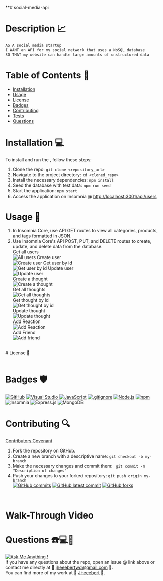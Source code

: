 **# social-media-api

# Description 📈
```md
AS A social media startup
I WANT an API for my social network that uses a NoSQL database
SO THAT my website can handle large amounts of unstructured data
```
# Table of Contents 📓
  - [Installation](#installation)  
  - [Usage](#usage) 
  - [License](#license) 
  - [Badges](#badges) 
  - [Contributing](#contributing) 
  - [Tests](#tests) 
  - [Questions](#questions)
 
# Installation 💻
To install and run the , follow these steps: <br>

1. Clone the repo: `git clone <repository_url>`
2. Navigate to the project directory: `cd <cloned_repo>`
3. Install the necessary dependencies: `npm install`
4. Seed the database with test data: `npm run seed`
5. Start the application: `npm start`
6. Access the application on Insomnia @ [http://localhost:3001/api/users](http://localhost:3001/api/thoughts)
# Usage 📎
1. In Insomnia Core, use API GET routes to view all categories, products, and tags formatted in JSON.
2. Use Insomnia Core's API POST, PUT, and DELETE routes to create, update, and delete data from the database. <br>
Get all users <br>
![All users](/assets/images/)
Create user <br>
![Create user](/assets/images)
Get user by id <br>
![Get user by id](/assets/images)
Update user <br>
![Update user](/assets/images) <br>
Create a thought <br>
![Create a thought](/assets/images) <br>
Get all thoughts <br>
![Get all thoughts](/assets/images) <br>
Get thought by id <br>
![Get thought by id](/assets/images) <br>
Update thought <br>
![Update thought](/assets/images) <br>
Add Reaction <br>
![Add Reaction](/assets/images) <br>
Add Friend <br>
![Add friend](/assets/images) <br>
<br>
# License 📂
   <br> 
   <br> 

# Badges 🛡️
[![GitHub](https://img.shields.io/badge/--181717?logo=github&logoColor=ffffff)](https://github.com/)
[![Visual Studio](https://badgen.net/badge/icon/visualstudio?icon=visualstudio&label)](https://visualstudio.microsoft.com)
[![JavaScript](https://badgen.net/badge/icon/javascript?icon=javascript&label)](https://www.javascript.com/)
[![.gitignore](https://badgen.net/badge/icon/git?icon=git&label)](https://git-scm.com/doc)
[![Node.js](https://badgen.net/badge/icon/nodejs?icon=nodejs&label)](https://nodejs.org/)
[![npm](https://badgen.net/badge/icon/npm?icon=npm&label)](https://npmjs.com/)
![Insomnia](https://img.shields.io/badge/Insomnia-black?style=for-the-badge&logo=insomnia&logoColor=5849BE)
![Express.js](https://img.shields.io/badge/express.js-%23404d59.svg?style=for-the-badge&logo=express&logoColor=%2361DAFB)
![MongoDB](https://img.shields.io/badge/MongoDB-%234ea94b.svg?style=for-the-badge&logo=mongodb&logoColor=white)
# Contributing 🔍
  [Contributors Covenant](https://www.contributor-covenant.org/) <br>
1. Fork the repository on GitHub.
2. Create a new branch with a descriptive name: `git checkout -b my-branch`
3. Make the necessary changes and commit them: ` git commit -m "Description of changes"`
4. Push your changes to your forked repository: `git push origin my-branch` <br>
[![GitHub commits](https://badgen.net/github/commits/Jheeebert/social-media-api)](https://GitHub.com/Jheeebert/social-media-api/commit/)
[![GitHub latest commit](https://badgen.net/github/last-commit/Jheeebert/social-media-api)](https://GitHub.com/Jheeebert/social-media-api/commit/)
[![GitHub forks](https://img.shields.io/github/forks/Jheeebert/social-media-api.svg?style=social&label=Fork&maxAge=2592000)](https://GitHub.com/Jheeebert/social-media-api/network/)
  <br>

# Walk-Through Video

# Questions ☎️💻📱
[![Ask Me Anything !](https://img.shields.io/badge/Ask%20me-anything-1abc9c.svg)](https://GitHub.com/Jheeebert/social-media-api) <br>
  If you have any questions about the repo, open an issue @ link above or contact me directly at 📧 jheeebertwd@gmail.com 📧. <br>
  You can find more of my work at 🔖 [Jheeebert][def] 🔖. 

[def]: https://github.com/Jheeebert/**